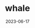 ---
title: "whale"
type: mammal
date: 2023-06-17
hashtag: whale
tags:
  - Mammal
  - Animal
type-of:
  - Mammal
---